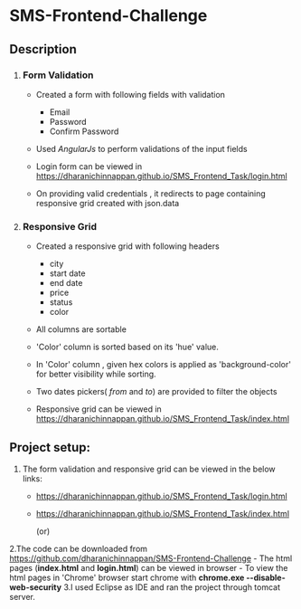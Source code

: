 # SMS-Frontend-Challenge

## Description

    
1. ### Form Validation
    - Created a form with following fields with validation
        - Email  
        - Password
        - Confirm Password
        
    - Used *AngularJs* to perform validations of the input fields
    - Login form can be viewed in https://dharanichinnappan.github.io/SMS_Frontend_Task/login.html
    - On providing valid credentials , it redirects to page containing responsive grid created with json.data
    
2. ### Responsive Grid
    - Created a responsive grid with following headers
        - city
        - start date
        - end date
        - price 
        - status
        - color
     
    - All columns are sortable
    - 'Color' column is sorted based on its 'hue' value.
    - In 'Color' column , given hex colors is applied as 'background-color' for better visibility while sorting.
    - Two dates pickers( *from* and *to*) are provided to filter the objects
    - Responsive grid can be viewed in https://dharanichinnappan.github.io/SMS_Frontend_Task/index.html
    
    
## Project setup:
   1. The form validation and responsive grid can be viewed in the below links:
        - https://dharanichinnappan.github.io/SMS_Frontend_Task/login.html
        - https://dharanichinnappan.github.io/SMS_Frontend_Task/index.html
        
             (or)
             
   2.The code can be downloaded from https://github.com/dharanichinnappan/SMS-Frontend-Challenge 
        - The html pages (**index.html** and **login.html**) can be viewed in browser
        - To view the html pages in 'Chrome' browser start chrome with **chrome.exe --disable-web-security**
   3.I used Eclipse as IDE and ran the project through tomcat server.
          
          
